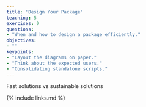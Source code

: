 ```yaml
---
title: "Design Your Package"
teaching: 5
exercises: 0
questions:
- "When and how to design a package efficiently."
objectives:
- ""
keypoints:
- "Layout the diagrams on paper."
- "Think about the expected users."
- "Consolidating standalone scripts."
---
```


Fast solutions vs sustainable solutions

{% include links.md %}

